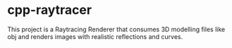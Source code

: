 # cpp-raytracer
This project is a Raytracing Renderer that consumes 3D modelling files like obj and renders images with realistic reflections and curves.
